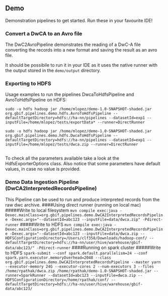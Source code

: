 ## Demo

Demonstration pipelines to get started.  Run these in your favourite IDE!

### Convert a DwCA to an Avro file

The DwC2AvroPipeline demonstrates the reading of a DwC-A file converting the records into a new format and saving the result as an avro file.
 
It should be possibile to run it in your IDE as it uses the native runner with the output stored in the `demo/output` directory. 


### Exporting to HDFS

Usage examples to run the pipelines DwcaToHdfsPipeline and AvroToHdfsPipeline on HDFS: 
 
``` 
sudo -u hdfs hadoop jar /home/mlopez/demo-1.0-SNAPSHOT-shaded.jar org.gbif.pipelines.demo.hdfs.AvroToHdfsPipeline --defaultTargetDirectory=hdfs://ha-nn/pipelines --datasetId=exp1 --inputFile=/home/mlopez/tests/exportData* --runner=DirectRunner

sudo -u hdfs hadoop jar /home/mlopez/demo-1.0-SNAPSHOT-shaded.jar org.gbif.pipelines.demo.hdfs.DwcaToHdfsPipeline --defaultTargetDirectory=hdfs://ha-nn/pipelines --datasetId=exp1 --inputFile=/home/mlopez/tests/dwca.zip --runner=DirectRunner
 
```

To check all the parameters available take a look at the HdfsExporterOptions class. 
Also notice that some parameters have default values, in case no value is provided.

### Demo Data Ingestion Pipeline (DwCA2InterpretedRecordsPipeline)
This Pipeline can be used to run and produce interpreted records from the raw dwc archive.
####Using direct runner (running on local mac)
#####Write to local filesystem
```mvn compile exec:java -Dexec.mainClass=org.gbif.pipelines.demo.DwCA2InterpretedRecordsPipeline -Dexec.args="--datasetId=abc123 --inputFile=data/dwca.zip" -Pdirect-runner``` 
#####Write to HDFS
```mvn compile exec:java -Dexec.mainClass=org.gbif.pipelines.demo.DwCA2InterpretedRecordsPipeline -Dexec.args="--datasetId=abc123 --inputFile=data/dwca.zip --HDFSConfigurationDirectory=/Users/clf358/Downloads/hadoop-conf/ --defaultTargetDirectory=hdfs://ha-nn/user/hive/warehouse/gbif-data/abc123/" -Pdirect-runner```
####Running on spark cluster
#####Write to HDFS
```spark-submit --conf spark.default.parallelism=24 --conf spark.yarn.executor.memoryOverhead=2048 --class org.gbif.pipelines.demo.DwCA2InterpretedRecordsPipeline --master yarn --executor-memory 24G --executor-cores 2 --num-executors 3 --files /home/rpathak/dwca.zip /home/rpathak/demo-1.0-SNAPSHOT-shaded.jar --runner=SparkRunner --datasetId=abc123 --inputFile=dwca.zip --HDFSConfigurationDirectory=/home/rpathak/conf/ --defaultTargetDirectory=hdfs://ha-nn/user/hive/warehouse/gbif-data/abc123/```